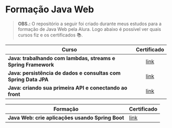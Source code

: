 <html>

<h1> Formação Java Web </h1>

> <b>OBS.:</b> O repositório a seguir foi criado durante meus estudos para a formação de Java Web pela Alura. Logo abaixo é possível ver quais cursos fiz e os certificados 📚.

| Curso                                                                      | Certificado                                                                                                                                               |
| -------------------------------------------------------------------------- | ----------------------------------------------------------------------------------------------------------------------------------------------------------- |
| <b>Java: trabalhando com lambdas, streams e Spring Framework </b>                           | <center><a href="https://cursos.alura.com.br/certificate/577d3879-8f50-4ddd-a2db-e5b49bce94a8?lang=pt_BR">link</a></center>  |
| <b>Java: persistência de dados e consultas com Spring Data JPA</b>                 | <center><a href="https://cursos.alura.com.br/certificate/a6679680-702b-402b-b10b-34223885f21e?lang=pt_BR">link</a></center>                           |
| <b>Java: criando sua primeira API e conectando ao front</b>                 | <center><a href="https://cursos.alura.com.br/certificate/84022b1e-2352-4d82-940b-6179dfecc7b6?lang=pt_BR">link</a></center>                           |

| Formação                                                                    | Certificado                                                                                                                                             |
| -------------------------------------------------------------------------- | ----------------------------------------------------------------------------------------------------------------------------------------------------------- |
| <b>Java Web: crie aplicações usando Spring Boot</b> | <a href="https://cursos.alura.com.br/degree/certificate/22140e9c-e521-4210-93d4-261617c4a941?lang=pt_BR">link</a>                                                  |

</html>
